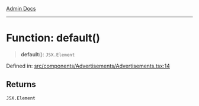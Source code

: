 [Admin Docs](/)

***

# Function: default()

> **default**(): `JSX.Element`

Defined in: [src/components/Advertisements/Advertisements.tsx:14](https://github.com/abhassen44/talawa-admin/blob/285f7384c3d26b5028a286d84f89b85120d130a2/src/components/Advertisements/Advertisements.tsx#L14)

## Returns

`JSX.Element`
